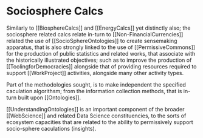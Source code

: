 # Sociosphere Calcs

Similarly to [[BiosphereCalcs]] and [[EnergyCalcs]] yet distinctly also; the sociosphere related calcs relate in-turn to [[Non-FinancialCurrencies]] related the use of [[SocioSphereOntologies]] to create sensemaking apparatus, that is also strongly linked to the use of [[PermissiveCommons]] for the production of public statistics and related works, that associate with the historically illustrated objectives; such as to improve the production of [[ToolingforDemocracies]] alongside that of providing resources required to support [[WorkProject]] activities, alongside many other activity types.

Part of the methodologies sought, is to make independent the specified caculation algorithsm; from the information collection methods, that is in-turn built upon [[Ontologies]].

[[UnderstandingOntologies]] is an important component of the broader [[WebScience]] and related Data Science constituencies, to the sorts of ecosystem capacities that are related to the ability to permissively support socio-sphere caculations (insights). 


